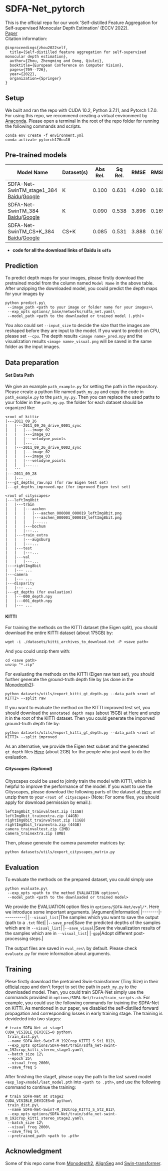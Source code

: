 # SDFA-Net_pytorch
This is the official repo for our work 'Self-distilled Feature Aggregation for Self-supervised Monocular Depth Estimation' (ECCV 2022).  
[Paper](https://link.springer.com/chapter/10.1007/978-3-031-19769-7_41)  
Citation information:  
```
@inproceedings{zhou2022self,
  title={Self-distilled feature aggregation for self-supervised monocular depth estimation},
  author={Zhou, Zhengming and Dong, Qiulei},
  booktitle={European Conference on Computer Vision},
  pages={709--726},
  year={2022},
  organization={Springer}
}
```

## Setup
We built and ran the repo with CUDA 10.2, Python 3.7.11, and Pytorch 1.7.0. For using this repo, we recommend creating a virtual environment by [Anaconda](https://www.anaconda.com/products/individual). Please open a terminal in the root of the repo folder for running the following commands and scripts.
```
conda env create -f environment.yml
conda activate pytorch170cu10
```

## Pre-trained models
|Model Name|Dataset(s)|Abs Rel.|Sq Rel.|RMSE|RMSElog|A1|
|----------|----------|--------|-------|----|-------|--|
|SDFA-Net-SwinTM_stage1_384 [Baidu](https://pan.baidu.com/s/1E7YXzMClwiBLn4T5CNzn3A)/[Google](https://drive.google.com/file/d/1wpOj39KGgKGHpG_Z_MRGAUgyxF__3sVz/view?usp=sharing)|K|0.100|0.631|4.090|0.183|0.890|
|SDFA-Net-SwinTM_384 [Baidu](https://pan.baidu.com/s/1sqPV3WXqzoT3VzO1ZkNGSg)/[Google](https://drive.google.com/file/d/1RxCJ6lz6MpeHIPLNFmm1hJikeDUOBXu8/view?usp=sharing)|K|0.090|0.538|3.896|0.169|0.906|
|SDFA-Net-SwinTM_CS+K_384 [Baidu](https://pan.baidu.com/s/1m2ybgWahi6EmcOoU1cYDWg)/[Google](https://drive.google.com/file/d/11QJJ1WEQ8Z80JUz7zCmq9t9LBMVvzqYD/view?usp=sharing)|CS+K|0.085|0.531|3.888|0.167|0.911|

* **code for all the download links of Baidu is `sdfa`**
## Prediction
To predict depth maps for your images, please firstly download the pretrained model from the column named `Model Name` in the above table. After unzipping the downloaded model, you could predict the depth maps for your images by
```
python predict.py\
 --image_path <path to your image or folder name for your images>\
 --exp_opts options/_base/networks/sdfa_net.yaml\
 --model_path <path to the downloaded or trained model (.pth)>
```
You also could set `--input_size` to decide the size that the images are reshaped before they are input to the model. If you want to predict on CPU, please set `--cpu`. The depth results `<image name>_pred.npy` and the visualization results `<image name>_visual.png` will be saved in the same folder as the input images.  

## Data preparation
#### Set Data Path
We give an example `path_example.py` for setting the path in the repository.
Please create a python file named `path_my.py` and copy the code in `path_example.py` to the `path_my.py`. Then you can replace the used paths to your folder in the `path_my.py`.
the folder for each dataset should be organized like:
```
<root of kitti>
|---2011_09_26
|   |---2011_09_26_drive_0001_sync
|   |   |---image_02
|   |   |---image_03
|   |   |---velodyne_points
|   |   |---...
|   |---2011_09_26_drive_0002_sync
|   |   |---image_02
|   |   |---image_03
|   |   |---velodyne_points
|   |   |---...
|   '''
|---2011_09_28
|   |--- ...
|---gt_depths_raw.npz (for raw Eigen test set)
|---gt_depths_improved.npz (for improved Eigen test set)
```
```
<root of cityscapes>
|---leftImg8bit
|   |---train
|   |   |---aachen
|   |   |   |---aachen_000000_000019_leftImg8bit.png
|   |   |   |---aachen_000001_000019_leftImg8bit.png
|   |   |   |---...
|   |   |---bochum
|   |   |---...
|   |---train_extra
|   |   |---augsburg
|   |   |---...
|   |---test
|   |   |---...
|   |---val
|   |   |---...
|---rightImg8bit
|   |--- ...
|---camera
|   |--- ...
|---disparity
|   |--- ...
|---gt_depths (for evaluation)
|   |---000_depth.npy
|   |---001_depth.npy
|   |--- ...
```
#### KITTI
For training the methods on the KITTI dataset (the Eigen split), you should download the entire KITTI dataset (about 175GB) by:
```
wget -i ./datasets/kitti_archives_to_download.txt -P <save path>
```
And you could unzip them with:
```
cd <save path>
unzip "*.zip"
```

For evaluating the methods on the KITTI (Eigen raw test set), you should further generate the ground-truth depth file by (as done in the [Monodepth2](https://github.com/nianticlabs/monodepth2)):

```
python datasets/utils/export_kitti_gt_depth.py --data_path <root of KITTI> --split raw
```
If you want to evaluate the method on the KITTI improved test set, you should download the `annotated depth maps` (about 15GB) at [Here](http://www.cvlibs.net/datasets/kitti/eval_depth.php?benchmark=depth_prediction) and unzip it in the root of the KITTI dataset. Then you could generate the imporved ground-truth depth file by:
```
python datasets/utils/export_kitti_gt_depth.py --data_path <root of KITTI> --split improved
```
As an alternative, we provide the Eigen test subset and the generated `gt_depth` files [Here](https://pan.baidu.com/s/1NejtxajjJt6pQ-VIRJDcUg) (about 2GB) for the people who just want to do the evaluation.
##### Cityscapes (Optional)
Cityscapes could be used to jointly train the model with KITTI, which is helpful to improve the performance of the model. If you want to use the Cityscapes, please download the following parts of the dataset at [Here](https://www.cityscapes-dataset.com/downloads/) and unzip them to your `<root of cityscapes>` (Note: For some files, you should apply for download permission by email.):
```
leftImg8bit_trainvaltest.zip (11GB)
leftImg8bit_trainextra.zip (44GB)
rightImg8bit_trainvaltest.zip (11GB)
rightImg8bit_trainextra.zip (44GB)
camera_trainvaltest.zip (2MB)
camera_trainextra.zip (8MB)
```
Then, please generate the camera parameter matrices by:
```
python datasets/utils/export_cityscapes_matrix.py
```
## Evaluation
To evaluate the methods on the prepared dataset, you could simply use 
```
python evaluate.py\
 --exp_opts <path to the method EVALUATION option>\
 --model_path <path to the downloaded or trained model>
```
We provide the EVALUATION option files in `options/SDFA-Net/eval/*`. Here we introduce some important arguments.
|Argument|Information|
|--------|-----------|
|`--visual_list`|The samples which you want to save the output (path to a `.txt` file)|
|`--save_pred`|Save the predicted depths of the samples which are in `--visual_list`|
|`--save_visual`|Save the visualization results of the samples which are in `--visual_list`|
|`-gpp`|Adopt different post-processing steps.|

The output files are saved in `eval_res\` by default. Please check `evaluate.py` for more information about arguments.

## Training
Plese firstly download the pretrained Swin-trainsformer (Tiny Size) in their [official repo](https://github.com/microsoft/Swin-Transformer) and don't forget to set the path in `path_my.py` to the downloaded model. Then, you could train SDFA-Net simply use the commands provided in `options/SDFA-Net/train/train_scripts.sh`.
For example, you could use the following commands for training the SDFA-Net on KITTI. As mentioned in our paper, we disabled the self-distilled forward propagation and corresponding losses in early training stage. The training is devideded into two stages:
```
# train SDFA-Net at stage1
CUDA_VISIBLE_DEVICES=0 python\
 train_dist.py\
 --name SDFA-Net-SwinT-M_192Crop_KITTI_S_St1_B12\
 --exp_opts options/SDFA-Net/train/sdfa_net-swint-m_192crop_kitti_stereo_stage1.yaml\
 --batch_size 12\
 --epoch 25\
 --visual_freq 2000\
 --save_freq 5
```
After finishing the stage1, please copy the path to the last saved model `<exp_log>/model/last_model.pth` into `<path to .pth>`, and use the following command to continue the training:
```
# train SDFA-Net at stage2
CUDA_VISIBLE_DEVICES=0 python\
 train_dist.py\
 --name SDFA-Net-SwinT-M_192Crop_KITTI_S_St2_B12\
 --exp_opts options/SDFA-Net/train/sdfa_net-swint-m_192crop_kitti_stereo_stage2.yaml\
 --batch_size 12\
 --visual_freq 2000\
 --save_freq 5\
 --pretrained_path <path to .pth>
 ```

## Acknowledgment
Some of this repo come from [Monodepth2](https://github.com/nianticlabs/monodepth2), [AlignSeg](https://github.com/speedinghzl/AlignSeg) and [Swin-transformer](https://github.com/microsoft/Swin-Transformer).
